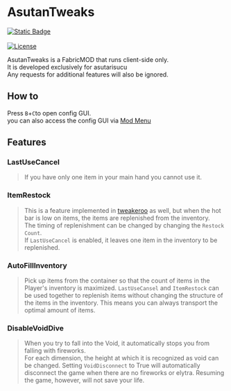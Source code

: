 ﻿# AsutanTweaks
[![Static Badge](https://img.shields.io/badge/JapaniseText-blue)](README_ja.md)<br><br>
[![License](https://img.shields.io/github/license/asutarisucu/Asutantweaks.svg)](https://opensource.org/licenses/MIT)

AsutanTweaks is a FabricMOD that runs client-side only.<br>
It is developed exclusively for asutarisucu <br>
Any requests for additional features will also be ignored.

## How to
Press `B`+`C`to open config GUI.<br>
you can also access the config GUI via [Mod Menu](https://legacy.curseforge.com/minecraft/mc-mods/modmenu)

## Features
### LastUseCancel
>If you have only one item in your main hand you cannot use it.
### ItemRestock
>This is a feature implemented in [tweakeroo](https://github.com/maruohon/tweakeroo) as well, but when the hot bar is low on items, the items are replenished from the inventory.<br>
>The timing of replenishment can be changed by changing the `Restock Count`.<br>
>If `LastUseCancel` is enabled, it leaves one item in the inventory to be replenished.
### AutoFillInventory
>Pick up items from the container so that the count of items in the Player's inventory is maximized.
`LastUseCansel` and `ItemRestock` can be used together to replenish items without changing the structure of the items in the inventory.
This means you can always transport the optimal amount of items.
### DisableVoidDive
>When you try to fall into the Void, it automatically stops you from falling with fireworks.<br>
>For each dimension, the height at which it is recognized as void can be changed.
>Setting `VoidDisconnect` to True will automatically disconnect the game when there are no fireworks or elytra.
> Resuming the game, however, will not save your life.
 
